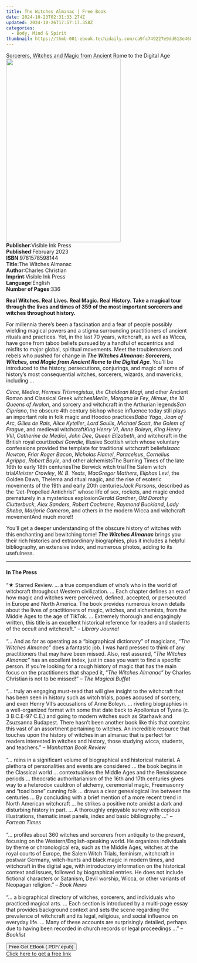 ```yaml
---
title: The Witches Almanac | Free Book
date: 2024-10-23T02:31:33.274Z
updated: 2024-10-26T17:57:17.358Z
categories:
  - Body, Mind & Spirit
thumbnail: https://thmb-001-ebook.techidaily.com/ca9fc749227e9dd613e468c1895b478d788ea7105b0e7f7be6c793c6a3f57116.jpg
---
```

<main id="book-container">
  <div class="flex flex-col">
    <div class="book-brief flex-1 py-6 px-4 sm:p-6 md:py-10 md:px-8">
      <!-- brief-->
      <div class="book-brief-main">
        Sorcerers, Witches and Magic from Ancient Rome to the Digital Age
      </div>
    </div>
    <div
      class="book-meta-info flex-1 grid gap-4 col-start-1 col-end-3 row-start-1 sm:mb-6 sm:grid-cols-4 lg:gap-6 lg:col-start-2 lg:row-end-6 lg:row-span-6 lg:mb-0"
    >
      <div
        class="book-meta-info-left place-content-center mt-4 p-4 text-sm leading-6 col-start-2 col-span-2 dark:text-slate-400"
      >
        <img
          class="w-full h-500 object-cover rounded-lg sm:h-255 sm:col-span-2 lg:col-span-full"
          src="https://img-001-ebook.techidaily.com/981d74bc979003ace178ef12bfdfc4dfef4790508c21b253a87176c83c6d0a3e.jpg"
          alt=""
          width="312"
          height="500"
        />
      </div>
      <div
        class="book-meta-info-right mt-2 col-start-1 row-start-2 col-span-3 self-center"
      >
        <!-- meta data  -->
        <div class="flex flex-col px-4 md:px-8">
          <div class="flex-1">
            <strong>Publisher</strong>:<span class="px-2"
              >Visible Ink Press</span
            >
          </div>
          <div class="flex-1">
            <strong>Published</strong>:<span class="px-2">February 2023</span>
          </div>
          <div class="flex-1">
            <strong>ISBN</strong>:<span class="px-2">9781578598144</span>
          </div>
          <div class="flex-1">
            <strong>Title</strong>:<span class="px-2">The Witches Almanac</span>
          </div>
          <div class="flex-1">
            <strong>Author</strong>:<span class="px-2">Charles Christian</span>
          </div>
          <div class="flex-1">
            <strong>Imprint</strong>:<span class="px-2">Visible Ink Press</span>
          </div>
          <div class="flex-1">
            <strong>Language</strong>:<span class="px-2">English</span>
          </div>
          <div class="flex-1">
            <strong>Number of Pages</strong>:<span class="px-2">336</span>
          </div>
        </div>
      </div>
    </div>
    <div class="book-description flex-1 py-6 px-4 sm:p-6 md:py-10 md:px-8">
      <div class="book-description-main">
        <div accordion-content="" id="description">
          <p>
            <b
              >Real Witches. Real Lives. Real Magic. Real History. Take a
              magical tour through the lives and times of 359 of the most
              important sorcerers and witches throughout history.</b
            >
          </p>
          <p></p>
          <p>
            For millennia there’s been a fascination and a fear of people
            possibly wielding magical powers and a stigma surrounding
            practitioners of ancient rituals and practices. Yet, in the last 70
            years, witchcraft, as well as Wicca, have gone from taboo beliefs
            pursued by a handful of eccentrics and misfits to major global,
            spiritual movements. Meet the troublemakers and rebels who pushed
            for change in
            <i
              ><b
                >The Witches Almanac: Sorcerers, Witches, and Magic from Ancient
                Rome to the Digital Age</b
              ></i
            >. You’ll be introduced to the history, persecutions, conjurings,
            and magic of some of history’s most consequential witches,
            sorcerers, wizards, and mavericks, including …&nbsp;
          </p>
          <p></p>
          <p></p>
          <i>Circe</i>, <i>Medea</i>, <i>Hermes Trismegistus</i>,
          <i>the Chaldean Magi</i>, and other Ancient Roman and Classical Greek
          witches<i>Merlin</i>, <i>Morgana le Fey</i>, <i>Nimue</i>,
          <i>the 10 Queens of Avalon</i>, and sorcery and witchcraft in the
          Arthurian legends<i>San Cipriano</i>, the obscure 4th century bishop
          whose influence today still plays an important role in folk magic and
          Hoodoo practices<i>Baba Yaga</i>, <i>Joan of Arc</i>,
          <i>Gilles de Rais</i>, <i>Alice Kyteller</i>, <i>Lord Soulis</i>,
          <i>Michael Scott</i>, <i>the Golem of Prague</i>, and medieval
          witchcraft<i>King Henry VI</i>, <i>Anne Boleyn</i>,
          <i>King Henry VIII</i>, <i>Catherine de Medici</i>, <i>John Dee</i>,
          <i>Queen Elizabeth</i>, and witchcraft in the British royal court<i
            >Isobel Gowdie</i
          >, illusive Scottish witch whose voluntary confessions provided the
          template for traditional witchcraft beliefs<i>Isaac Newton</i>,
          <i>Friar Roger Bacon</i>, <i>Nicholas Flamel</i>, <i>Paracelsus</i>,
          <i>Cornelius Agrippa</i>, <i>Robert Boyle</i>, and other alchemistsThe
          Burning Times of the late 16th to early 18th centuriesThe Berwick
          witch trialThe Salem witch trial<i>Aleister Crowley</i>,
          <i>W. B. Yeats</i>, <i>MacGregor Mathers</i>, <i>Eliphas Levi</i>, the
          Golden Dawn, Thelema and ritual magic, and the rise of esoteric
          movements of the 19th and early 20th centuries<i>Jack Parsons</i>,
          described as the “Jet-Propelled Antichrist” whose life of sex,
          rockets, and magic ended prematurely in a mysterious explosion<i
            >Gerald Gardner</i
          >, <i>Old Dorothy Clutterbuck</i>, <i>Alex Sanders</i>,
          <i>Robert Cochrane</i>, <i>Raymond Buckland</i>, <i>Lady Sheba</i>,
          <i>Marjorie Cameron</i>, and others in the modern Wicca and witchcraft
          movementAnd much more!!
          <p>
            You’ll get a deeper understanding of the obscure history of witches
            with this enchanting and bewitching tome!
            <b><i>The Witches Almanac</i></b
            >&nbsp;brings you their rich histories and extraordinary
            biographies, plus it includes a helpful bibliography, an extensive
            index, and numerous photos, adding to its usefulness.
          </p>
        </div>
        <div class="accordion-fader"></div>
      </div>
    </div>
    <div class="book-excerpts flex-1 py-6 px-4 sm:p-6 md:py-10 md:px-8">
      <!-- excerpts-->
      <div class="book-excerpts-main">
        <hr />
        <h4 class="placeholder placeholder-heading">
          <span>In The Press</span>
        </h4>
        <p></p>
        <p>
          “★ Starred Review. ... a true compendium of who’s who in the world of
          witchcraft throughout Western civilization. ... Each chapter defines
          an era of how magic and witches were perceived, defined, accepted, or
          persecuted in Europe and North America. The book provides numerous
          known details about the lives of practitioners of magic, witches, and
          alchemists, from the Middle Ages to the age of TikTok. ... Extremely
          thorough and engagingly written, this title is an excellent historical
          reference for readers and students of the occult and witchcraft.” –
          <i>Library Journal</i><br /><br />“... And as far as operating as a
          “biographical dictionary” of magicians, “<i>The Witches Almanac</i>”
          does a fantastic job. I was hard pressed to think of any practitioners
          that may have been missed. Also, rest assured, “<i
            >The Witches Almanac</i
          >” has an excellent index, just in case you want to find a specific
          person. If you’re looking for a rough history of magic that has the
          main focus on the practitioners that shaped it, “<i
            >The Witches Almanac</i
          >” by Charles Christian is not to be missed!” –
          <i>The Magical Buffet</i><br /><br />“… truly an engaging must-read
          that will give insight to the witchcraft that has been seen in history
          such as witch trials, popes accused of sorcery, and even Henry VII’s
          accusations of Anne Boleyn. … riveting biographies in a well-organized
          format with some that date back to Apollonius of Tyana (c. 3 B.C.E-97
          C.E.) and going to modern witches such as Starhawk and Zsuzsanna
          Budapest. There hasn’t been another book like this that contains this
          vast of an assortment pertaining to witches. An incredible resource
          that touches upon the history of witches in an almanac that is perfect
          for readers interested in witches and history, those studying wicca,
          students, and teachers.” – <i>Manhattan Book Review</i
          ><br /><br />“... reins in a significant volume of biographical and
          historical material. A plethora of personalities and events are
          considered ... the book begins in the Classical world ...
          contextualises the Middle Ages and the Renaissance periods …
          theocratic authoritarianism of the 16th and 17th centuries gives way
          to a heterodox cauldron of alchemy, ceremonial magic, Freemasonry and
          “toad bone” cunning folk ... draws a clear genealogical line between
          the centuries … By concluding with a brief mention of a more recent
          trend in North American witchcraft ... he strikes a positive note
          amidst a dark and disturbing history in part. ... A thoroughly
          enjoyable survey with copious illustrations, thematic inset panels,
          index and basic bibliography ...” – <i>Fortean Times</i
          ><br /><br />“... profiles about 360 witches and sorcerers from
          antiquity to the present, focusing on the Western/English-speaking
          world. He organizes individuals by theme or chronological era, such as
          the Middle Ages, witches at the royal courts of Europe, the Salem
          Witch Trials, feminism, witchcraft in postwar Germany, witch-hunts and
          black magic in modern times, and witchcraft in the digital age, with
          introductory information on the historical context and issues,
          followed by biographical entries. He does not include fictional
          characters or Satanism, Devil worship, Wicca, or other variants of
          Neopagan religion.” – <i>Book News</i><br /><br />“… a biographical
          directory of witches, sorcerers, and individuals who practiced magical
          arts. … Each section is introduced by a multi-page essay that provides
          background context and sets the scene regarding the prevalence of
          witchcraft and its legal, religious, and social influence on everyday
          life. … Many of these accounts are surprisingly detailed, perhaps due
          to having been recorded in church records or legal proceedings …” –
          <i>Booklist</i>
        </p>
        <p></p>
      </div>
    </div>
    <div
      class="book-about-author flex-1 py-6 px-4 sm:p-6 md:py-10 md:px-8"
    ></div>
    <div class="book-free-get flex-1 py-6 px-4 sm:p-6 md:py-10 md:px-8">
      <button
        id="btn-free-get"
        class="bg-blue-500 hover:bg-blue-700 text-white font-bold py-2 px-4 rounded"
      >
        Free Get EBook (.PDF/.epub)
      </button>
      <div id="countdown-display" class="px-2 text-lg mt-2"></div>
      <a
        id="free-link"
        class="hidden bg-blue-500 hover:bg-blue-700 text-white font-bold py-2 px-4 rounded"
        href="https://www.ebooks.com/en-us/book/210723312/the-witches-almanac/charles-christian/"
        target="_blank"
        >Click here to get a free link</a
      >
    </div>
    <script>
      let countdownTime = 0;
      let countdownInterval = null;
      document
        .getElementById('btn-free-get')
        .addEventListener('click', startCountdown);
      function startCountdown() {
        countdownTime = new Date().getTime() + 60000 * 3;
        countdownInterval = setInterval(updateCountdown, 1000);
        document.getElementById('btn-free-get').disabled = true;
        document
          .getElementById('btn-free-get')
          .classList.add('bg-gray-500', 'cursor-not-allowed');
      }
      function updateCountdown() {
        let currentTime = new Date().getTime();
        let timeLeft = countdownTime - currentTime;
        let secondsLeft = Math.floor(timeLeft / 1000);
        document.getElementById('countdown-display').innerHTML =
          `Remaining time: ${secondsLeft} seconds.`;
        if (secondsLeft <= 0) {
          clearInterval(countdownInterval);
          document.getElementById('btn-free-get').classList.add('hidden');
          document.getElementById('free-link').classList.remove('hidden');
          document.getElementById('countdown-display').innerHTML = '';
        }
      }
    </script>
  </div>
</main>

<ins class="adsbygoogle"
      style="display:block"
      data-ad-client="ca-pub-7571918770474297"
      data-ad-slot="8358498916"
      data-ad-format="auto"
      data-full-width-responsive="true"></ins>
    